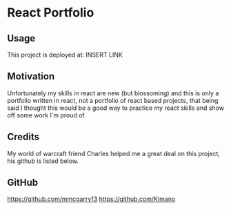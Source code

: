 # React Portfolio

## Usage 
This project is deployed at: INSERT LINK
    
## Motivation
Unfortunately my skills in react are new (but blossoming) and this is only a portfolio written in react, not a portfolio of react based projects, that being said I thought this would be a good way to practice my react skills and show off some work I'm proud of.

## Credits
My world of warcraft friend Charles helped me a great deal on this project, his github is listed below.

## GitHub
https://github.com/mmcgarry13
https://github.com/Kimano
